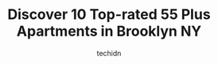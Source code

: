 ---
layout: ampstory
image: https://i0.wp.com/www.depkes.org/wp-content/uploads/2023/06/55-plus-apartments-0-in-brooklyn-ny-1685765951.jpeg?resize=640,853
author: techidn
featured: false
description: Discover the impressive array of 55 Plus Apartments options in Brooklyn NY, where you can find 10 of the largest 55 Plus Apartments establishments in the area. From renowned classics to hidd
title: Discover 10 Top-rated 55 Plus Apartments in Brooklyn NY
cover:
   title: Discover 10 Top-rated 55 Plus Apartments in Brooklyn NY
   subtitle: Rickpate
   background: https://www.depkes.org/wp-content/uploads/2023/06/55-plus-apartments-0-in-brooklyn-ny-1685765951.jpeg

pages: 
 - layout: thirds
   top: <h1>#1 Sister Lucian Lucchi, CSJ Senior Citizens Apartments</h1>
   bottom: "<p>Its a beautiful place if you just be kept up a little better on the outside but the people that work there are fantastic</p>"
   background: https://www.depkes.org/wp-content/uploads/2023/06/55-plus-apartments-1-in-brooklyn-ny-1685765951.jpeg
   backgroundblur: true
 - layout: thirds
   top: <h1>#2 Shore Hill Apartments</h1>
   bottom: "<p>I want to share my experience with Shore Hill management especially regarding Michelle Campanella.  Michelle is on point.  Every time I call she always picks up the line.</p>"
   background: https://www.depkes.org/wp-content/uploads/2023/06/55-plus-apartments-2-in-brooklyn-ny-1685765952.jpeg
   cta:
      link: https://www.depkes.org/blog/discover-10-top-rated-55-plus-apartments-in-brooklyn-ny/
      text: Discover 10 Top-rated 55 Plus Apartments in Brooklyn NY
 - layout: thirds
   top: <h1>#3 Sunset Gardens Senior Apartments</h1>
   bottom: "<p>405 44th St, Brooklyn, NY 11220, United States</p>"
   background: https://www.depkes.org/wp-content/uploads/2023/06/55-plus-apartments-3-in-brooklyn-ny-1685765952.jpeg
   cta:
      link: https://www.depkes.org/blog/discover-10-top-rated-55-plus-apartments-in-brooklyn-ny/
      text: Discover 10 Top-rated 55 Plus Apartments in Brooklyn NY
 - layout: thirds
   top: <h1>#4 Gates Plaza Senior Housing</h1>
   bottom: "<p>1245 Gates Ave, Brooklyn, NY 11221, United States</p>"
   background: https://images.unsplash.com/photo-1546497974-b213c9efb599?ixlib=rb-4.0.3&ixid=MnwxMjA3fDB8MHxwaG90by1wYWdlfHx8fGVufDB8fHx8&auto=format&fit=crop&w=640&h=853&q=80
   cta:
      link: https://www.depkes.org/blog/discover-10-top-rated-55-plus-apartments-in-brooklyn-ny/
      text: Discover 10 Top-rated 55 Plus Apartments in Brooklyn NY
 - layout: thirds
   top: <h1>#5 Elijah Smith Senior Citizen</h1>
   bottom: "<p>385 Throop Ave # 1, Brooklyn, NY 11221, United States</p>"
   background: https://images.unsplash.com/photo-1484589065579-248aad0d8b13?ixlib=rb-4.0.3&ixid=MnwxMjA3fDB8MHxwaG90by1wYWdlfHx8fGVufDB8fHx8&auto=format&fit=crop&w=640&h=853&q=80
   cta:
      link: https://www.depkes.org/blog/discover-10-top-rated-55-plus-apartments-in-brooklyn-ny/
      text: Discover 10 Top-rated 55 Plus Apartments in Brooklyn NY
 - layout: thirds
   top: <h1>#6 Concord Senior Residence</h1>
   bottom: "<p>375 Putnam Ave # 107, Brooklyn, NY 11216, United States</p>"
   background: https://images.unsplash.com/photo-1509114397022-ed747cca3f65?ixlib=rb-4.0.3&ixid=MnwxMjA3fDB8MHxwaG90by1wYWdlfHx8fGVufDB8fHx8&auto=format&fit=crop&w=640&h=853&q=80
   cta:
      link: https://www.depkes.org/blog/discover-10-top-rated-55-plus-apartments-in-brooklyn-ny/
      text: Discover 10 Top-rated 55 Plus Apartments in Brooklyn NY
 - layout: thirds
   top: <h1>#7 Sr. Lucian Senior Apartments,LP</h1>
   bottom: "<p>415 Bleecker St, Brooklyn, NY 11237, United States</p>"
   background: https://images.unsplash.com/photo-1615749413727-825b59a857b5?ixlib=rb-4.0.3&ixid=MnwxMjA3fDB8MHxwaG90by1wYWdlfHx8fGVufDB8fHx8&auto=format&fit=crop&w=640&h=853&q=80
   cta:
      link: https://www.depkes.org/blog/discover-10-top-rated-55-plus-apartments-in-brooklyn-ny/
      text: Discover 10 Top-rated 55 Plus Apartments in Brooklyn NY
 - layout: thirds
   middle: Continue reading...
   background: https://images.unsplash.com/photo-1527066579998-dbbae57f45ce?ixlib=rb-4.0.3&ixid=MnwxMjA3fDB8MHxwaG90by1wYWdlfHx8fGVufDB8fHx8&auto=format&fit=crop&w=640&h=853&q=80
   cta:
      link: https://www.depkes.org/blog/discover-10-top-rated-55-plus-apartments-in-brooklyn-ny/
      text: Discover 10 Top-rated 55 Plus Apartments in Brooklyn NY
      
---